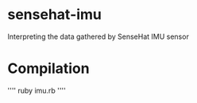 # sensehat-imu
Interpreting the data gathered by SenseHat IMU sensor

# Compilation
''''
ruby imu.rb
''''

